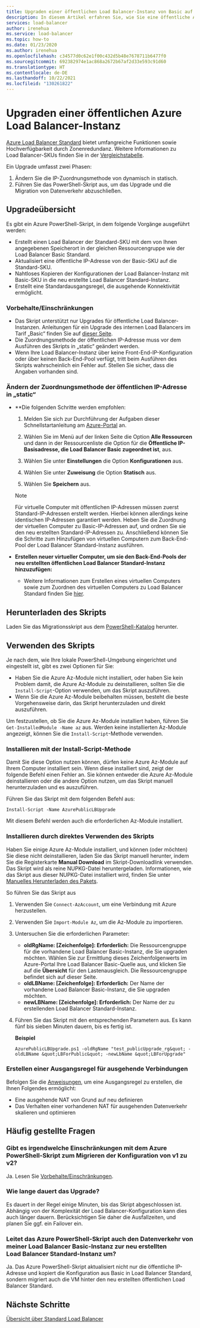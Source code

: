 ```yaml
---
title: Upgraden einer öffentlichen Load Balancer-Instanz von Basic auf Standard – Azure Load Balancer
description: In diesem Artikel erfahren Sie, wie Sie eine öffentliche Azure Load Balancer-Instanz von der Basic- auf die Standard-SKU upgraden.
services: load-balancer
author: irenehua
ms.service: load-balancer
ms.topic: how-to
ms.date: 01/23/2020
ms.author: irenehua
ms.openlocfilehash: c34577d0c62e1f00c432d5b48e7678711b6477f0
ms.sourcegitcommit: 692382974e1ac868a2672b67af2d33e593c91d60
ms.translationtype: HT
ms.contentlocale: de-DE
ms.lasthandoff: 10/22/2021
ms.locfileid: "130261822"
---
```

# <a name="upgrade-azure-public-load-balancer"></a>Upgraden einer öffentlichen Azure Load Balancer-Instanz
[Azure Load Balancer Standard](load-balancer-overview.md) bietet umfangreiche Funktionen sowie Hochverfügbarkeit durch Zonenredundanz. Weitere Informationen zu Load Balancer-SKUs finden Sie in der [Vergleichstabelle](./skus.md#skus).

Ein Upgrade umfasst zwei Phasen:

1. Ändern Sie die IP-Zuordnungsmethode von dynamisch in statisch.
2. Führen Sie das PowerShell-Skript aus, um das Upgrade und die Migration von Datenverkehr abzuschließen.

## <a name="upgrade-overview"></a>Upgradeübersicht

Es gibt ein Azure PowerShell-Skript, in dem folgende Vorgänge ausgeführt werden:

* Erstellt einen Load Balancer der Standard-SKU mit dem von Ihnen angegebenen Speicherort in der gleichen Ressourcengruppe wie der Load Balancer Basic Standard.
* Aktualisiert eine öffentliche IP-Adresse von der Basic-SKU auf die Standard-SKU.
* Nahtloses Kopieren der Konfigurationen der Load Balancer-Instanz mit Basic-SKU in die neu erstellte Load Balancer Standard-Instanz.
* Erstellt eine Standardausgangsregel, die ausgehende Konnektivität ermöglicht.

### <a name="caveatslimitations"></a>Vorbehalte/Einschränkungen

* Das Skript unterstützt nur Upgrades für öffentliche Load Balancer-Instanzen. Anleitungen für ein Upgrade des internen Load Balancers im Tarif „Basic“ finden Sie auf [dieser Seite](./upgrade-basicinternal-standard.md).
* Die Zuordnungsmethode der öffentlichen IP-Adresse muss vor dem Ausführen des Skripts in „static“ geändert werden. 
* Wenn Ihre Load Balancer-Instanz über keine Front-End-IP-Konfiguration oder über keinen Back-End-Pool verfügt, tritt beim Ausführen des Skripts wahrscheinlich ein Fehler auf. Stellen Sie sicher, dass die Angaben vorhanden sind.

### <a name="change-allocation-method-of-the-public-ip-address-to-static"></a>Ändern der Zuordnungsmethode der öffentlichen IP-Adresse in „static“

* **Die folgenden Schritte werden empfohlen:

    1. Melden Sie sich zur Durchführung der Aufgaben dieser Schnellstartanleitung am [Azure-Portal](https://portal.azure.com) an.
 
    1. Wählen Sie im Menü auf der linken Seite die Option **Alle Ressourcen** und dann in der Ressourcenliste die Option für die **Öffentliche IP-Basisadresse, die Load Balancer Basic zugeordnet ist**, aus.
   
    1. Wählen Sie unter **Einstellungen** die Option **Konfigurationen** aus.
   
    1. Wählen Sie unter **Zuweisung** die Option **Statisch** aus.
    1. Wählen Sie **Speichern** aus.
    >[!NOTE]
    >Für virtuelle Computer mit öffentlichen IP-Adressen müssen zuerst Standard-IP-Adressen erstellt werden. Hierbei können allerdings keine identischen IP-Adressen garantiert werden. Heben Sie die Zuordnung der virtuellen Computer zu Basic-IP-Adressen auf, und ordnen Sie sie den neu erstellten Standard-IP-Adressen zu. Anschließend können Sie die Schritte zum Hinzufügen von virtuellen Computern zum Back-End-Pool der Load Balancer Standard-Instanz ausführen. 

* **Erstellen neuer virtueller Computer, um sie den Back-End-Pools der neu erstellten öffentlichen Load Balancer Standard-Instanz hinzuzufügen:**
    * Weitere Informationen zum Erstellen eines virtuellen Computers sowie zum Zuordnen des virtuellen Computers zu Load Balancer Standard finden Sie [hier](./quickstart-load-balancer-standard-public-portal.md#create-virtual-machines).


## <a name="download-the-script"></a>Herunterladen des Skripts

Laden Sie das Migrationsskript aus dem [PowerShell-Katalog](https://www.powershellgallery.com/packages/AzurePublicLBUpgrade/5.0) herunter.
## <a name="use-the-script"></a>Verwenden des Skripts

Je nach dem, wie Ihre lokale PowerShell-Umgebung eingerichtet und eingestellt ist, gibt es zwei Optionen für Sie:

* Haben Sie die Azure Az-Module nicht installiert, oder haben Sie kein Problem damit, die Azure Az-Module zu deinstallieren, sollten Sie die `Install-Script`-Option verwenden, um das Skript auszuführen.
* Wenn Sie die Azure Az-Module beibehalten müssen, besteht die beste Vorgehensweise darin, das Skript herunterzuladen und direkt auszuführen.

Um festzustellen, ob Sie die Azure Az-Module installiert haben, führen Sie `Get-InstalledModule -Name az` aus. Werden keine installierten Az-Module angezeigt, können Sie die `Install-Script`-Methode verwenden.

### <a name="install-using-the-install-script-method"></a>Installieren mit der Install-Script-Methode

Damit Sie diese Option nutzen können, dürfen keine Azure Az-Module auf Ihrem Computer installiert sein. Wenn diese installiert sind, zeigt der folgende Befehl einen Fehler an. Sie können entweder die Azure Az-Module deinstallieren oder die andere Option nutzen, um das Skript manuell herunterzuladen und es auszuführen.
  
Führen Sie das Skript mit dem folgenden Befehl aus:

`Install-Script -Name AzurePublicLBUpgrade`

Mit diesem Befehl werden auch die erforderlichen Az-Module installiert.  

### <a name="install-using-the-script-directly"></a>Installieren durch direktes Verwenden des Skripts

Haben Sie einige Azure Az-Module installiert, und können (oder möchten) Sie diese nicht deinstallieren, laden Sie das Skript manuell herunter, indem Sie die Registerkarte **Manual Download** im Skript-Downloadlink verwenden. Das Skript wird als reine NUPKG-Datei heruntergeladen. Informationen, wie das Skript aus dieser NUPKG-Datei installiert wird, finden Sie unter [Manuelles Herunterladen des Pakets](/powershell/scripting/gallery/how-to/working-with-packages/manual-download).

So führen Sie das Skript aus

1. Verwenden Sie `Connect-AzAccount`, um eine Verbindung mit Azure herzustellen.

1. Verwenden Sie `Import-Module Az`, um die Az-Module zu importieren.

1. Untersuchen Sie die erforderlichen Parameter:

   * **oldRgName: [Zeichenfolge]: Erforderlich:** Die Ressourcengruppe für die vorhandene Load Balancer Basic-Instanz, die Sie upgraden möchten. Wählen Sie zur Ermittlung dieses Zeichenfolgenwerts im Azure-Portal Ihre Load Balancer Basic-Quelle aus, und klicken Sie auf die **Übersicht** für den Lastenausgleich. Die Ressourcengruppe befindet sich auf dieser Seite.
   * **oldLBName: [Zeichenfolge]: Erforderlich:** Der Name der vorhandene Load Balancer Basic-Instanz, die Sie upgraden möchten. 
   * **newLBName: [Zeichenfolge]: Erforderlich:** Der Name der zu erstellenden Load Balancer Standard-Instanz.
1. Führen Sie das Skript mit den entsprechenden Parametern aus. Es kann fünf bis sieben Minuten dauern, bis es fertig ist.

    **Beispiel**

   ```azurepowershell
   AzurePublicLBUpgrade.ps1 -oldRgName "test_publicUpgrade_rg&quot; -oldLBName &quot;LBForPublic&quot; -newLbName &quot;LBForUpgrade"
   ```

### <a name="create-an-outbound-rule-for-outbound-connection"></a>Erstellen einer Ausgangsregel für ausgehende Verbindungen

Befolgen Sie die [Anweisungen](./quickstart-load-balancer-standard-public-powershell.md#create-outbound-rule-configuration), um eine Ausgangsregel zu erstellen, die Ihnen Folgendes ermöglicht:
* Eine ausgehende NAT von Grund auf neu definieren
* Das Verhalten einer vorhandenen NAT für ausgehenden Datenverkehr skalieren und optimieren

## <a name="common-questions"></a>Häufig gestellte Fragen

### <a name="are-there-any-limitations-with-the-azure-powershell-script-to-migrate-the-configuration-from-v1-to-v2"></a>Gibt es irgendwelche Einschränkungen mit dem Azure PowerShell-Skript zum Migrieren der Konfiguration von v1 zu v2?

Ja. Lesen Sie [Vorbehalte/Einschränkungen](#caveatslimitations).

### <a name="how-long-does-the-upgrade-take"></a>Wie lange dauert das Upgrade?

Es dauert in der Regel einige Minuten, bis das Skript abgeschlossen ist. Abhängig von der Komplexität der Load Balancer-Konfiguration kann dies auch länger dauern. Berücksichtigen Sie daher die Ausfallzeiten, und planen Sie ggf. ein Failover ein.

### <a name="does-the-azure-powershell-script-also-switch-over-the-traffic-from-my-basic-load-balancer-to-the-newly-created-standard-load-balancer"></a>Leitet das Azure PowerShell-Skript auch den Datenverkehr von meiner Load Balancer Basic-Instanz zur neu erstellten Load Balancer Standard-Instanz um?

Ja. Das Azure PowerShell-Skript aktualisiert nicht nur die öffentliche IP-Adresse und kopiert die Konfiguration aus Basic in Load Balancer Standard, sondern migriert auch die VM hinter den neu erstellten öffentlichen Load Balancer Standard. 

## <a name="next-steps"></a>Nächste Schritte

[Übersicht über Standard Load Balancer](load-balancer-overview.md)
